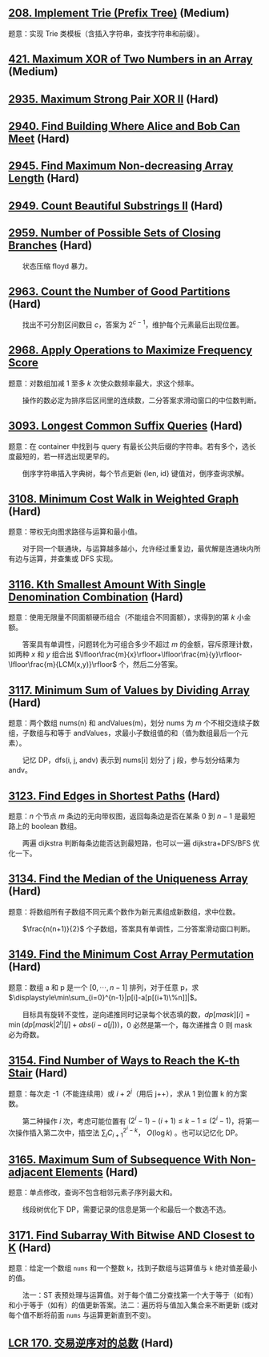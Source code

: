 
## [208. Implement Trie (Prefix Tree)](https://leetcode.cn/problems/implement-trie-prefix-tree/) (Medium)

题意：实现 Trie 类模板（含插入字符串，查找字符串和前缀）。

## [421. Maximum XOR of Two Numbers in an Array](https://leetcode.cn/problems/maximum-xor-of-two-numbers-in-an-array/) (Medium)

## [2935. Maximum Strong Pair XOR II](https://leetcode.cn/problems/maximum-strong-pair-xor-ii/) (Hard)

## [2940. Find Building Where Alice and Bob Can Meet](https://leetcode.cn/problems/find-building-where-alice-and-bob-can-meet/) (Hard)

## [2945. Find Maximum Non-decreasing Array Length](https://leetcode.cn/problems/find-maximum-non-decreasing-array-length/) (Hard)

## [2949. Count Beautiful Substrings II](https://leetcode.cn/problems/count-beautiful-substrings-ii/) (Hard)

## [2959. Number of Possible Sets of Closing Branches](https://leetcode.cn/problems/number-of-possible-sets-of-closing-branches/) (Hard)

&emsp;&emsp;状态压缩 floyd 暴力。

## [2963. Count the Number of Good Partitions](https://leetcode.cn/problems/count-the-number-of-good-partitions/) (Hard)

&emsp;&emsp;找出不可分割区间数目 $c$，答案为 $2^{c-1}$，维护每个元素最后出现位置。

## [2968. Apply Operations to Maximize Frequency Score](https://leetcode.cn/problems/apply-operations-to-maximize-frequency-score/)

题意：对数组加减 1 至多 $k$ 次使众数频率最大，求这个频率。

&emsp;&emsp;操作的数必定为排序后区间里的连续数，二分答案求滑动窗口的中位数判断。

## [3093. Longest Common Suffix Queries](https://leetcode.cn/problems/longest-common-suffix-queries/) (Hard)

题意：在 container 中找到与 query 有最长公共后缀的字符串。若有多个，选长度最短的，若一样选出现更早的。

&emsp;&emsp;倒序字符串插入字典树，每个节点更新 {len, id} 键值对，倒序查询求解。

## [3108. Minimum Cost Walk in Weighted Graph](https://leetcode.cn/problems/minimum-cost-walk-in-weighted-graph/) (Hard)

题意：带权无向图求路径与运算和最小值。

&emsp;&emsp;对于同一个联通块，与运算越多越小，允许经过重复边，最优解是连通块内所有边与运算，并查集或 DFS 实现。

## [3116. Kth Smallest Amount With Single Denomination Combination](https://leetcode.cn/problems/kth-smallest-amount-with-single-denomination-combination/) (Hard)

题意：使用无限量不同面额硬币组合（不能组合不同面额），求得到的第 $k$ 小金额。

&emsp;&emsp;答案具有单调性，问题转化为可组合多少不超过 $m$ 的金额，容斥原理计数，如两种 $x$ 和 $y$ 组合出 $\lfloor\frac{m}{x}\rfloor+\lfloor\frac{m}{y}\rfloor-\lfloor\frac{m}{LCM(x,y)}\rfloor$ 个，然后二分答案。

## [3117. Minimum Sum of Values by Dividing Array](https://leetcode.cn/problems/minimum-sum-of-values-by-dividing-array) (Hard)

题意：两个数组 nums(n) 和 andValues(m)，划分 nums 为 $m$ 个不相交连续子数组，子数组与和等于 andValues，求最小子数组值的和（值为数组最后一个元素）。

&emsp;&emsp;记忆 DP，dfs(i, j, andv) 表示到 nums[i] 划分了 j 段，参与划分结果为 andv。

## [3123. Find Edges in Shortest Paths](https://leetcode.cn/problems/find-edges-in-shortest-paths/) (Hard)

题意：$n$ 个节点 $m$ 条边的无向带权图，返回每条边是否在某条 $0$ 到 $n-1$ 是最短路上的 boolean 数组。

&emsp;&emsp;两遍 dijkstra 判断每条边能否达到最短路，也可以一遍 dijkstra+DFS/BFS 优化一下。

## [3134. Find the Median of the Uniqueness Array](https://leetcode.cn/problems/find-the-median-of-the-uniqueness-array/) (Hard)

题意：将数组所有子数组不同元素个数作为新元素组成新数组，求中位数。

&emsp;&emsp;$\frac{n(n+1)}{2}$ 个子数组，答案具有单调性，二分答案滑动窗口判断。

## [3149. Find the Minimum Cost Array Permutation](https://leetcode.cn/problems/find-the-minimum-cost-array-permutation/) (Hard)

题意：数组 a 和 p 是一个 $[0,\cdots,n-1]$ 排列，对于任意 p，求 $\displaystyle\min\sum_{i=0}^{n-1}|p[i]-a[p[(i+1)\%n]]|$。

&emsp;&emsp;目标具有旋转不变性，逆向递推同时记录每个状态填的数，$dp[mask][i]=\min(dp[mask|2^j][j] + abs(i-a[j]))$，0 必然是第一个，每次递推含 0 则 mask 必为奇数。

## [3154. Find Number of Ways to Reach the K-th Stair](https://leetcode.cn/problems/find-number-of-ways-to-reach-the-k-th-stair/) (Hard)

题意：每次走 -1（不能连续用）或 $i+2^j$（用后 j++），求从 1 到位置 k 的方案数。

&emsp;&emsp;第二种操作 $i$ 次，考虑可能位置有 $(2^i-1)-(i+1)\le k-1\le(2^i-1)$，将第一次操作插入第二次中，插空法 $\sum_iC_{i+1}^{2^i-k}$， $O(\log k)$ 。也可以记忆化 DP。

## [3165. Maximum Sum of Subsequence With Non-adjacent Elements](https://leetcode.cn/problems/maximum-sum-of-subsequence-with-non-adjacent-elements/) (Hard)

题意：单点修改，查询不包含相邻元素子序列最大和。

&emsp;&emsp;线段树优化下 DP，需要记录的信息是第一个和最后一个数选不选。

## [3171. Find Subarray With Bitwise AND Closest to K](https://leetcode.cn/problems/find-subarray-with-bitwise-and-closest-to-k/) (Hard)

题意：给定一个数组 `nums` 和一个整数 `k`，找到子数组与运算值与 `k` 绝对值差最小的值。

&emsp;&emsp;法一：ST 表预处理与运算值。对于每个值二分查找第一个大于等于（如有）和小于等于（如有）的值更新答案。法二：遍历将与值加入集合来不断更新 (或对每个值不断将前面 `nums` 与运算更新直到不变)。

## [LCR 170. 交易逆序对的总数](https://leetcode.cn/problems/shu-zu-zhong-de-ni-xu-dui-lcof/) (Hard)